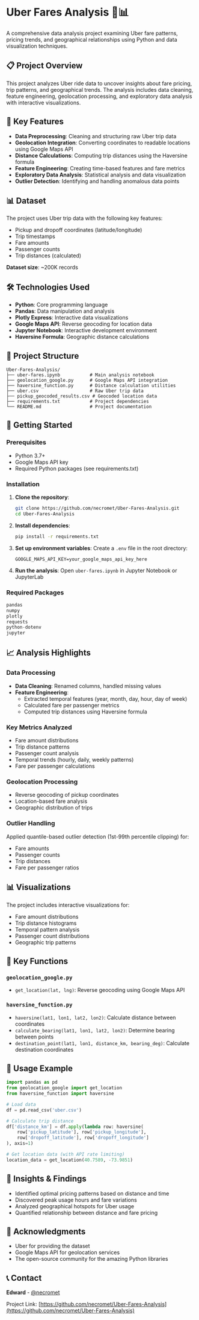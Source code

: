 # Uber Fares Analysis 🚗📊

A comprehensive data analysis project examining Uber fare patterns, pricing trends, and geographical relationships using Python and data visualization techniques.

## 📋 Project Overview

This project analyzes Uber ride data to uncover insights about fare pricing, trip patterns, and geographical trends. The analysis includes data cleaning, feature engineering, geolocation processing, and exploratory data analysis with interactive visualizations.

## 🎯 Key Features

- **Data Preprocessing**: Cleaning and structuring raw Uber trip data
- **Geolocation Integration**: Converting coordinates to readable locations using Google Maps API
- **Distance Calculations**: Computing trip distances using the Haversine formula
- **Feature Engineering**: Creating time-based features and fare metrics
- **Exploratory Data Analysis**: Statistical analysis and data visualization
- **Outlier Detection**: Identifying and handling anomalous data points

## 📊 Dataset

The project uses Uber trip data with the following key features:
- Pickup and dropoff coordinates (latitude/longitude)
- Trip timestamps
- Fare amounts
- Passenger counts
- Trip distances (calculated)

**Dataset size**: ~200K records

## 🛠️ Technologies Used

- **Python**: Core programming language
- **Pandas**: Data manipulation and analysis
- **Plotly Express**: Interactive data visualizations
- **Google Maps API**: Reverse geocoding for location data
- **Jupyter Notebook**: Interactive development environment
- **Haversine Formula**: Geographic distance calculations

## 📁 Project Structure

```
Uber-Fares-Analysis/
├── uber-fares.ipynb           # Main analysis notebook
├── geolocation_google.py      # Google Maps API integration
├── haversine_function.py      # Distance calculation utilities
├── uber.csv                   # Raw Uber trip data
├── pickup_geocoded_results.csv # Geocoded location data
├── requirements.txt           # Project dependencies
└── README.md                  # Project documentation
```

## 🚀 Getting Started

### Prerequisites

- Python 3.7+
- Google Maps API key
- Required Python packages (see requirements.txt)

### Installation

1. **Clone the repository**:
   ```bash
   git clone https://github.com/necromet/Uber-Fares-Analysis.git
   cd Uber-Fares-Analysis
   ```

2. **Install dependencies**:
   ```bash
   pip install -r requirements.txt
   ```

3. **Set up environment variables**:
   Create a `.env` file in the root directory:
   ```
   GOOGLE_MAPS_API_KEY=your_google_maps_api_key_here
   ```

4. **Run the analysis**:
   Open `uber-fares.ipynb` in Jupyter Notebook or JupyterLab

### Required Packages

```python
pandas
numpy
plotly
requests
python-dotenv
jupyter
```

## 📈 Analysis Highlights

### Data Processing
- **Data Cleaning**: Renamed columns, handled missing values
- **Feature Engineering**: 
  - Extracted temporal features (year, month, day, hour, day of week)
  - Calculated fare per passenger metrics
  - Computed trip distances using Haversine formula

### Key Metrics Analyzed
- Fare amount distributions
- Trip distance patterns
- Passenger count analysis
- Temporal trends (hourly, daily, weekly patterns)
- Fare per passenger calculations

### Geolocation Processing
- Reverse geocoding of pickup coordinates
- Location-based fare analysis
- Geographic distribution of trips

### Outlier Handling
Applied quantile-based outlier detection (1st-99th percentile clipping) for:
- Fare amounts
- Passenger counts
- Trip distances
- Fare per passenger ratios

## 📊 Visualizations

The project includes interactive visualizations for:
- Fare amount distributions
- Trip distance histograms
- Temporal pattern analysis
- Passenger count distributions
- Geographic trip patterns

## 🔧 Key Functions

### `geolocation_google.py`
- `get_location(lat, lng)`: Reverse geocoding using Google Maps API

### `haversine_function.py`
- `haversine(lat1, lon1, lat2, lon2)`: Calculate distance between coordinates
- `calculate_bearing(lat1, lon1, lat2, lon2)`: Determine bearing between points
- `destination_point(lat1, lon1, distance_km, bearing_deg)`: Calculate destination coordinates

## 🚦 Usage Example

```python
import pandas as pd
from geolocation_google import get_location
from haversine_function import haversine

# Load data
df = pd.read_csv('uber.csv')

# Calculate trip distance
df['distance_km'] = df.apply(lambda row: haversine(
    row['pickup_latitude'], row['pickup_longitude'],
    row['dropoff_latitude'], row['dropoff_longitude']
), axis=1)

# Get location data (with API rate limiting)
location_data = get_location(40.7589, -73.9851)
```

## 🎯 Insights & Findings

- Identified optimal pricing patterns based on distance and time
- Discovered peak usage hours and fare variations
- Analyzed geographical hotspots for Uber usage
- Quantified relationship between distance and fare pricing

## 🙏 Acknowledgments

- Uber for providing the dataset
- Google Maps API for geolocation services
- The open-source community for the amazing Python libraries

## 📞 Contact

**Edward** - [@necromet](https://github.com/necromet)

Project Link: [https://github.com/necromet/Uber-Fares-Analysis](https://github.com/necromet/Uber-Fares-Analysis)
